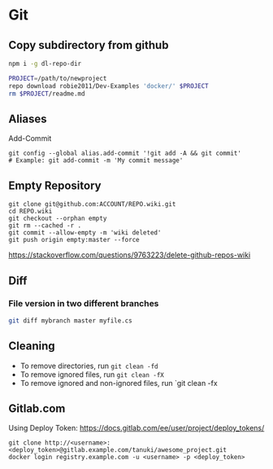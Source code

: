 # Git

## Copy subdirectory from github
```bash
npm i -g dl-repo-dir

PROJECT=/path/to/newproject
repo download robie2011/Dev-Examples 'docker/' $PROJECT
rm $PROJECT/readme.md
```

## Aliases

Add-Commit 

    git config --global alias.add-commit '!git add -A && git commit'
    # Example: git add-commit -m 'My commit message'

## Empty Repository

    git clone git@github.com:ACCOUNT/REPO.wiki.git
    cd REPO.wiki
    git checkout --orphan empty
    git rm --cached -r .
    git commit --allow-empty -m 'wiki deleted'
    git push origin empty:master --force

https://stackoverflow.com/questions/9763223/delete-github-repos-wiki

## Diff
### File version in two different branches
```bash
git diff mybranch master myfile.cs
```

## Cleaning
 * To remove directories, run `git clean -fd`
 * To remove ignored files, run `git clean -fX`
 * To remove ignored and non-ignored files, run `git clean -fx

## Gitlab.com
Using Deploy Token: https://docs.gitlab.com/ee/user/project/deploy_tokens/

    git clone http://<username>:<deploy_token>@gitlab.example.com/tanuki/awesome_project.git
    docker login registry.example.com -u <username> -p <deploy_token>
